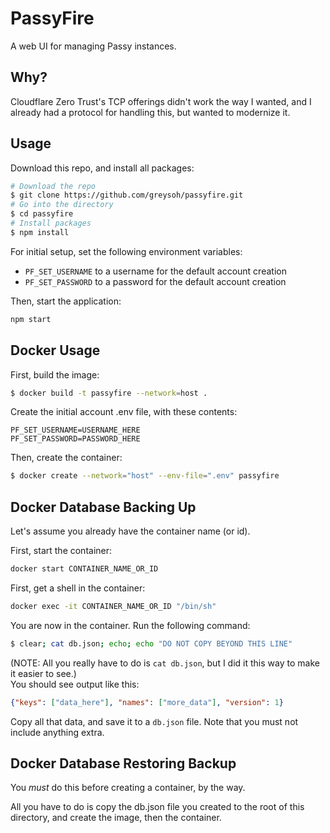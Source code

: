 # PassyFire
A web UI for managing Passy instances.
## Why?
Cloudflare Zero Trust's TCP offerings didn't work the way I wanted, and I already had a protocol for handling this, but wanted to modernize it.
## Usage
Download this repo, and install all packages:
```bash
# Download the repo
$ git clone https://github.com/greysoh/passyfire.git
# Go into the directory
$ cd passyfire
# Install packages
$ npm install
```
For initial setup, set the following environment variables:
  * `PF_SET_USERNAME` to a username for the default account creation
  * `PF_SET_PASSWORD` to a password for the default account creation  
  
Then, start the application:
```bash
npm start
```
## Docker Usage
First, build the image:
```bash
$ docker build -t passyfire --network=host .
```
Create the initial account .env file, with these contents:
```
PF_SET_USERNAME=USERNAME_HERE
PF_SET_PASSWORD=PASSWORD_HERE
```
Then, create the container:
```bash
$ docker create --network="host" --env-file=".env" passyfire
```
## Docker Database Backing Up
Let's assume you already have the container name (or id).  
  
First, start the container:
```bash
docker start CONTAINER_NAME_OR_ID
```
First, get a shell in the container:
```bash
docker exec -it CONTAINER_NAME_OR_ID "/bin/sh"
```
You are now in the container. Run the following command:
```bash
$ clear; cat db.json; echo; echo "DO NOT COPY BEYOND THIS LINE"
```
(NOTE: All you really have to do is `cat db.json`, but I did it this way to make it easier to see.)  
You should see output like this:
```json
{"keys": ["data_here"], "names": ["more_data"], "version": 1}
```
Copy all that data, and save it to a `db.json` file. Note that you must not include anything extra.
## Docker Database Restoring Backup
You *must* do this before creating a container, by the way.  
  
All you have to do is copy the db.json file you created to the root of this directory, and create the image, then the container.